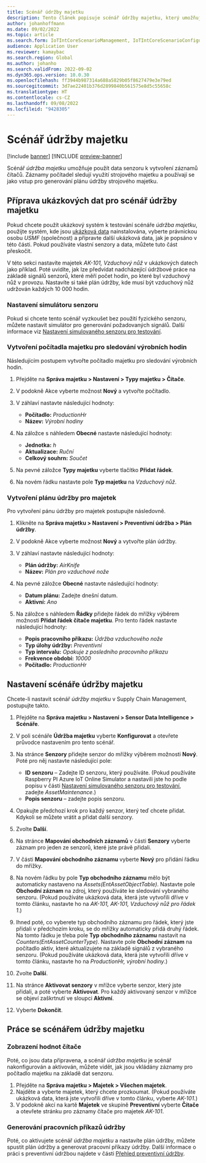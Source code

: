 ```yaml
---
title: Scénář údržby majetku
description: Tento článek popisuje scénář údržby majetku, který umožňuje používat data ze senzorů k vytváření záznamů počítadel, které sledují využití strojového majetku.
author: johanhoffmann
ms.date: 09/02/2022
ms.topic: article
ms.search.form: IoTIntCoreScenarioManagement, IoTIntCoreScenarioConfigurationWizardV2, EntAssetCounter
audience: Application User
ms.reviewer: kamaybac
ms.search.region: Global
ms.author: johanho
ms.search.validFrom: 2022-09-02
ms.dyn365.ops.version: 10.0.30
ms.openlocfilehash: ff3944b987314a688a5829b05f8627479e3e79ed
ms.sourcegitcommit: 3d7ae22401b376d2899840b561575e8d5c55658c
ms.translationtype: HT
ms.contentlocale: cs-CZ
ms.lasthandoff: 09/08/2022
ms.locfileid: "9428305"
---
```

# <a name="the-asset-maintenance-scenario"></a>Scénář údržby majetku

[!include [banner](../includes/banner.md)]
[!INCLUDE [preview-banner](../includes/preview-banner.md)]

Scénář *údržba majetku* umožňuje použít data senzoru k vytvoření záznamů čítačů. Záznamy počítadel sledují využití strojového majetku a používají se jako vstup pro generování plánu údržby strojového majetku.

## <a name="prepare-demo-data-for-the-asset-maintenance-scenario"></a>Příprava ukázkových dat pro scénář údržby majetku

Pokud chcete použít ukázkový systém k testování scénáře *údržba majetku*, použijte systém, kde jsou [ukázková data](../../fin-ops-core/fin-ops/get-started/demo-data.md) nainstalována, vyberte právnickou osobu *USMF* (společnost) a připravte další ukázková data, jak je popsáno v této části. Pokud používáte vlastní senzory a data, můžete tuto část přeskočit.

V této sekci nastavíte majetek *AK-101, Vzduchový nůž* v ukázkových datech jako příklad. Poté uvidíte, jak lze předvídat nadcházející údržbové práce na základě signálů senzorů, které měří počet hodin, po které byl vzduchový nůž v provozu. Nastavíte si také plán údržby, kde musí být vzduchový nůž udržován každých 10 000 hodin.

### <a name="set-up-a-sensor-simulator"></a>Nastavení simulátoru senzoru

Pokud si chcete tento scénář vyzkoušet bez použití fyzického senzoru, můžete nastavit simulátor pro generování požadovaných signálů. Další informace viz [Nastavení simulovaného senzoru pro testování](sdi-set-up-simulated-sensor.md).

### <a name="create-an-asset-counter-to-track-production-hours"></a>Vytvoření počítadla majetku pro sledování výrobních hodin

Následujícím postupem vytvořte počítadlo majetku pro sledování výrobních hodin.

1. Přejděte na **Správa majetku \> Nastavení \> Typy majetku \> Čítače**.
1. V podokně Akce vyberte možnost **Nový** a vytvořte počítadlo.
1. V záhlaví nastavte následující hodnoty:

    - **Počítadlo:** *ProductionHr*
    - **Název:** *Výrobní hodiny*

1. Na záložce s náhledem **Obecné** nastavte následující hodnoty:

    - **Jednotka:** *h*
    - **Aktualizace:** *Ruční*
    - **Celkový souhrn:** *Součet*

1. Na pevné záložce **Typy majetku** vyberte tlačítko **Přidat řádek**.
1. Na novém řádku nastavte pole **Typ majetku** na *Vzduchový nůž*.

### <a name="create-a-maintenance-plan-for-the-asset"></a>Vytvoření plánu údržby pro majetek

Pro vytvoření pánu údržby pro majetek postupujte následovně.

1. Klikněte na **Správa majetku \> Nastavení \> Preventivní údržba \> Plán údržby**.
1. V podokně Akce vyberte možnost **Nový** a vytvořte plán údržby.
1. V záhlaví nastavte následující hodnoty:

    - **Plán údržby:** *AirKnife*
    - **Název:** *Plán pro vzduchové nože*

1. Na pevné záložce **Obecné** nastavte následující hodnoty:

    - **Datum plánu:** Zadejte dnešní datum.
    - **Aktivní:** *Ano*

1. Na záložce s náhledem **Řádky** přidejte řádek do mřížky výběrem možnosti **Přidat řádek čítače majetku**. Pro tento řádek nastavte následující hodnoty:

    - **Popis pracovního příkazu:** *Údržba vzduchového nože*
    - **Typ úlohy údržby:** *Preventivní*
    - **Typ intervalu:** *Opakuje z posledního pracovního příkazu*
    - **Frekvence období:** *10000*
    - **Počítadlo:** *ProductionHr*

## <a name="set-up-the-asset-maintenance-scenario"></a>Nastavení scénáře údržby majetku

Chcete-li nastavit scénář *údržby majetku* v Supply Chain Management, postupujte takto.

1. Přejděte na **Správa majetku \> Nastavení \> Sensor Data Intelligence \> Scénáře**.
1. V poli scénáře **Údržba majetku** vyberte **Konfigurovat** a otevřete průvodce nastavením pro tento scénář.
1. Na stránce **Senzory** přidejte senzor do mřížky výběrem možnosti **Nový**. Poté pro něj nastavte následující pole:

    - **ID senzoru** – Zadejte ID senzoru, který používáte. (Pokud používáte Raspberry PI Azure IoT Online Simulator a nastavili jste ho podle popisu v části [Nastavení simulovaného senzoru pro testování](sdi-set-up-simulated-sensor.md), zadejte *AssetMaintenance*.)
    - **Popis senzoru** – zadejte popis senzoru.

1. Opakujte předchozí krok pro každý senzor, který teď chcete přidat. Kdykoli se můžete vrátit a přidat další senzory.
1. Zvolte **Další**.
1. Na stránce **Mapování obchodních záznamů** v části **Senzory** vyberte záznam pro jeden ze senzorů, které jste právě přidali.
1. V části **Mapování obchodního záznamu** vyberte **Nový** pro přidání řádku do mřížky.
1. Na novém řádku by pole **Typ obchodního záznamu** mělo být automaticky nastaveno na *Assets(EntAssetObjectTable)*. Nastavte pole **Obchodní záznam** na zdroj, který používáte ke sledování vybraného senzoru. (Pokud používáte ukázková data, která jste vytvořili dříve v tomto článku, nastavte ho na *AK-101, AK-101, Vzduchový nůž pro řádek 1*.)
1. Ihned poté, co vyberete typ obchodního záznamu pro řádek, který jste přidali v předchozím kroku, se do mřížky automaticky přidá druhý řádek. Na tomto řádku je třeba pole **Typ obchodního záznamu** nastavit na *Counters(EntAssetCounterType)*. Nastavte pole **Obchodní záznam** na počítadlo aktiv, které aktualizujete na základě signálů z vybraného senzoru. (Pokud používáte ukázková data, která jste vytvořili dříve v tomto článku, nastavte ho na *ProductionHr, výrobní hodiny*.)
1. Zvolte **Další**.
1. Na stránce **Aktivovat senzory** v mřížce vyberte senzor, který jste přidali, a poté vyberte **Aktivovat**. Pro každý aktivovaný senzor v mřížce se objeví zaškrtnutí ve sloupci **Aktivní**.
1. Vyberte **Dokončit**.

## <a name="work-with-the-asset-maintenance-scenario"></a>Práce se scénářem údržby majetku

### <a name="view-counter-values"></a>Zobrazení hodnot čítače

Poté, co jsou data připravena, a scénář *údržba majetku* je scénář nakonfigurován a aktivován, můžete vidět, jak jsou vkládány záznamy pro počítadlo majetku na základě dat senzoru.

1. Přejděte na **Správa majetku \> Majetek \> Všechen majetek**.
1. Najděte a vyberte majetek, který chcete prozkoumat. (Pokud používáte ukázková data, která jste vytvořili dříve v tomto článku, vyberte *AK-101*.)
1. V podokně akcí na kartě **Majetek** ve skupině **Preventivní** vyberte **Čítače** a otevřete stránku pro záznamy čítače pro majetek *AK-101*.

### <a name="generate-maintenance-work-orders"></a>Generování pracovních příkazů údržby

Poté, co aktivujete scénář *údržba majetku* a nastavíte plán údržby, můžete spustit plán údržby a generovat pracovní příkazy údržby. Další informace o práci s preventivní údržbou najdete v části [Přehled preventivní údržby](../asset-management/preventive-and-reactive-maintenance/preventive-maintenance-overview.md).
